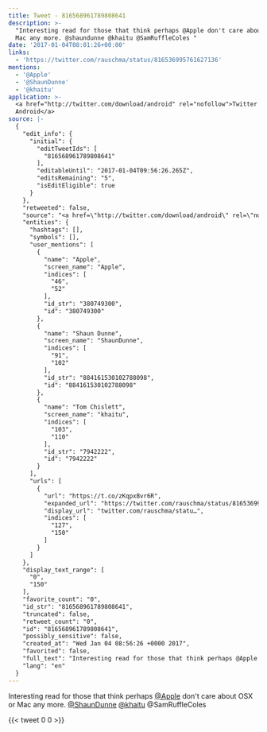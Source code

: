 ```yaml
---
title: Tweet - 816568961789808641
description: >-
  "Interesting read for those that think perhaps @Apple don't care about OSX or
  Mac any more. @shaundunne @khaitu @SamRuffleColes "
date: '2017-01-04T08:01:26+00:00'
links:
  - 'https://twitter.com/rauschma/status/816536995761627136'
mentions:
  - '@Apple'
  - '@ShaunDunne'
  - '@khaitu'
application: >-
  <a href="http://twitter.com/download/android" rel="nofollow">Twitter for
  Android</a>
source: |-
  {
    "edit_info": {
      "initial": {
        "editTweetIds": [
          "816568961789808641"
        ],
        "editableUntil": "2017-01-04T09:56:26.265Z",
        "editsRemaining": "5",
        "isEditEligible": true
      }
    },
    "retweeted": false,
    "source": "<a href=\"http://twitter.com/download/android\" rel=\"nofollow\">Twitter for Android</a>",
    "entities": {
      "hashtags": [],
      "symbols": [],
      "user_mentions": [
        {
          "name": "Apple",
          "screen_name": "Apple",
          "indices": [
            "46",
            "52"
          ],
          "id_str": "380749300",
          "id": "380749300"
        },
        {
          "name": "Shaun Dunne",
          "screen_name": "ShaunDunne",
          "indices": [
            "91",
            "102"
          ],
          "id_str": "884161530102788098",
          "id": "884161530102788098"
        },
        {
          "name": "Tom Chislett",
          "screen_name": "khaitu",
          "indices": [
            "103",
            "110"
          ],
          "id_str": "7942222",
          "id": "7942222"
        }
      ],
      "urls": [
        {
          "url": "https://t.co/zKqpxBvr6R",
          "expanded_url": "https://twitter.com/rauschma/status/816536995761627136",
          "display_url": "twitter.com/rauschma/statu…",
          "indices": [
            "127",
            "150"
          ]
        }
      ]
    },
    "display_text_range": [
      "0",
      "150"
    ],
    "favorite_count": "0",
    "id_str": "816568961789808641",
    "truncated": false,
    "retweet_count": "0",
    "id": "816568961789808641",
    "possibly_sensitive": false,
    "created_at": "Wed Jan 04 08:56:26 +0000 2017",
    "favorited": false,
    "full_text": "Interesting read for those that think perhaps @Apple don't care about OSX or Mac any more. @shaundunne @khaitu @SamRuffleColes https://t.co/zKqpxBvr6R",
    "lang": "en"
  }
---
```

Interesting read for those that think perhaps [@Apple](https://twitter.com/@Apple) don't care about OSX or Mac any more. [@ShaunDunne](https://twitter.com/@ShaunDunne) [@khaitu](https://twitter.com/@khaitu) @SamRuffleColes 
    
{{< tweet 0 0 >}}
    
